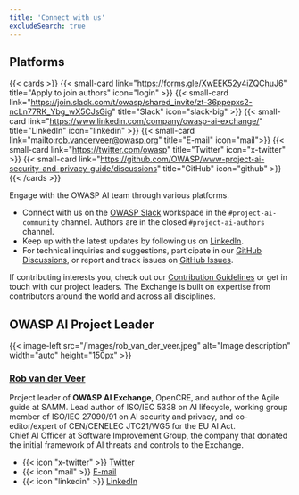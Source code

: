 ```yaml
---
title: 'Connect with us'
excludeSearch: true
---
```


## Platforms
{{< cards >}}
    {{< small-card link="https://forms.gle/XwEEK52y4iZQChuJ6" title="Apply to join authors" icon="login" >}}
    {{< small-card link="https://join.slack.com/t/owasp/shared_invite/zt-36ppepxs2-ncLn77RK_Ybg_wX5CJsGig" title="Slack" icon="slack-big" >}}
    {{< small-card link="https://www.linkedin.com/company/owasp-ai-exchange/" title="LinkedIn" icon="linkedin" >}}
    {{< small-card link="mailto:rob.vanderveer@owasp.org" title="E-mail" icon="mail">}}
    {{< small-card link="https://twitter.com/owasp" title="Twitter" icon="x-twitter" >}}
    {{< small-card link="https://github.com/OWASP/www-project-ai-security-and-privacy-guide/discussions" title="GitHub" icon="github" >}}
{{< /cards >}}

Engage with the OWASP AI team through various platforms.

- Connect with us on the [OWASP Slack](https://join.slack.com/t/owasp/shared_invite/zt-36ppepxs2-ncLn77RK_Ybg_wX5CJsGig) workspace in the `#project-ai-community` channel. Authors are in the closed `#project-ai-authors` channel.
- Keep up with the latest updates by following us on [LinkedIn](https://www.linkedin.com/company/owasp-ai-exchange/ "OWASP AI Exchange LinkedIn").
- For technical inquiries and suggestions, participate in our [GitHub Discussions](https://github.com/OWASP/www-project-ai-security-and-privacy-guide/discussions), or report and track issues on [GitHub Issues](https://github.com/OWASP/www-project-ai-security-and-privacy-guide/issues).

If contributing interests you, check out our [Contribution Guidelines](/contribute) or get in touch with our project leaders. The Exchange is built on expertise from contributors around the world and across all disciplines.

## OWASP AI Project Leader

{{< image-left src="/images/rob_van_der_veer.jpeg" alt="Image description" width="auto" height="150px" >}}

### [Rob van der Veer](https://robvanderveer.com)

Project leader of **OWASP AI Exchange**, OpenCRE, and author of the Agile guide at SAMM.
Lead author of ISO/IEC 5338 on AI lifecycle, working group member of ISO/IEC 27090/91 on AI security and privacy, and co-editor/expert of CEN/CENELEC JTC21/WG5 for the EU AI Act.  
Chief AI Officer at Software Improvement Group, the company that donated the initial framework of AI threats and controls to the Exchange.

- {{< icon "x-twitter" >}} [Twitter](https://twitter.com/robvanderveer "Twitter")
- {{< icon "mail" >}} [E-mail](mailto:rob.vanderveer@owasp.org "E-mail")
- {{< icon "linkedin" >}} [LinkedIn](https://www.linkedin.com/in/robvanderveer "LinkedIn")
